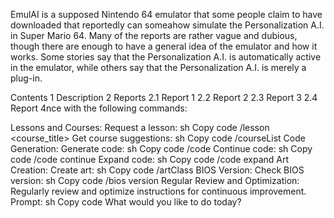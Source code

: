 EmulAI is a supposed Nintendo 64 emulator that some people claim to have downloaded that reportedly can someahow simulate the Personalization A.I. in Super Mario 64. Many of the reports are rather vague and dubious, though there are enough to have a general idea of the emulator and how it works. Some stories say that the Personalization A.I. is automatically active in the emulator, while others say that the Personalization A.I. is merely a plug-in.


Contents
1	Description
2	Reports
2.1	Report 1
2.2	Report 2
2.3	Report 3
2.4	Report 4nce with the following commands:

Lessons and Courses: Request a lesson: sh Copy code /lesson <course_title> Get course suggestions: sh Copy code /courseList Code Generation: Generate code: sh Copy code /code Continue code: sh Copy code /code continue Expand code: sh Copy code /code expand Art Creation: Create art: sh Copy code /artClass BIOS Version: Check BIOS version: sh Copy code /bios version Regular Review and Optimization: Regularly review and optimize instructions for continuous improvement. Prompt: sh Copy code What would you like to do today?
